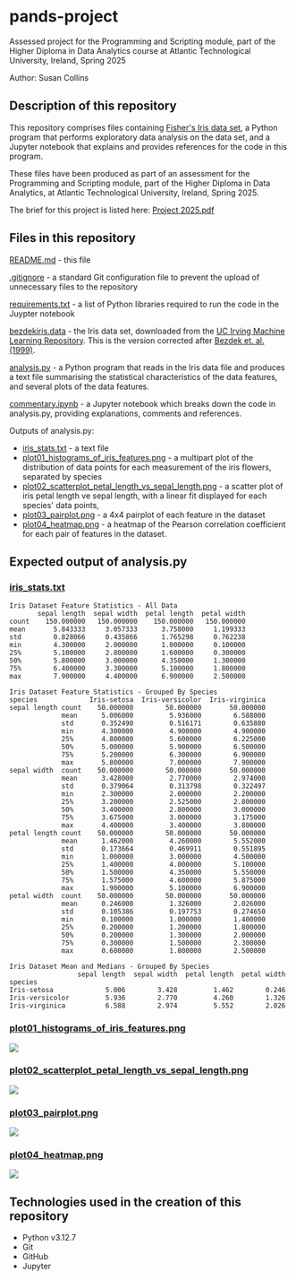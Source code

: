 # pands-project
Assessed project for the Programming and Scripting module, part of the 
Higher Diploma in Data Analytics course at Atlantic Technological University, 
Ireland, Spring 2025 

Author: Susan Collins

## Description of this repository

This repository comprises files containing [Fisher's Iris data set](https://en.wikipedia.org/wiki/Iris_flower_data_set), a Python program that performs exploratory data analysis on the data set, and a Jupyter notebook that explains and provides references for the code in this program. 

These files have been produced as part of an assessment for the Programming and Scripting module, part of the Higher Diploma in Data Analytics, at Atlantic Technological University, Ireland, Spring 2025.

The brief for this project is listed here: [Project 2025.pdf](https://github.com/andrewbeattycourseware/pands-courseware/blob/main/labs/Project%202025.pdf)

## Files in this repository
[README.md](https://github.com/SuColl/pands-project/blob/main/README.md)  - this file

[.gitignore](https://github.com/SuColl/pands-project/blob/main/.gitignore) - a standard Git configuration file to prevent the upload of unnecessary files to the repository

[requirements.txt](https://github.com/SuColl/pands-project/blob/main/requirements.txt) - a list of Python libraries required to run the code in the Juypter notebook

[bezdekiris.data](https://github.com/SuColl/pands-project/blob/main/bezdekIris.data) - the Iris data set, downloaded from the [UC Irving Machine Learning Repository](https://archive.ics.uci.edu/dataset/53/iris). This is the version corrected after [Bezdek et. al. (1999)](https://doi.org/10.1109/91.771092).

[analysis.py](https://github.com/SuColl/pands-project/blob/main/analysis.py) - a Python program that reads in the Iris data file and produces a text file summarising the statistical characteristics of the data features, and several plots of the data features. 

[commentary.ipynb](https://github.com/SuColl/pands-project/blob/main/commentary.ipynb) - a Jupyter notebook which breaks down the code in analysis.py, providing explanations, comments and references.

Outputs of analysis.py:
- [iris_stats.txt](https://github.com/SuColl/pands-project/blob/main/iris_stats.txt) - a text file
- [plot01_histograms_of_iris_features.png](https://github.com/SuColl/pands-project/blob/main/plot01_histograms_of_iris_features.png) - a multipart plot of the distribution of data points for each measurement of the iris flowers, separated by species
- [plot02_scatterplot_petal_length_vs_sepal_length.png](https://github.com/SuColl/pands-project/blob/main/plot02_scatterplot_petal_length_vs_sepal_length.png) - a scatter plot of iris petal length ve sepal length, with a linear fit displayed for each species' data points,
- [plot03_pairplot.png](https://github.com/SuColl/pands-project/blob/main/plot03_pairplot.png) - a 4x4 pairplot of each feature in the dataset
- [plot04_heatmap.png](https://github.com/SuColl/pands-project/blob/main/plot04_heatmap.png) - a heatmap of the Pearson correlation coefficient for each pair of features in the dataset.

## Expected output of analysis.py
### [iris_stats.txt](https://github.com/SuColl/pands-project/blob/main/iris_stats.txt)
```
Iris Dataset Feature Statistics - All Data
       sepal length  sepal width  petal length  petal width
count    150.000000   150.000000    150.000000   150.000000
mean       5.843333     3.057333      3.758000     1.199333
std        0.828066     0.435866      1.765298     0.762238
min        4.300000     2.000000      1.000000     0.100000
25%        5.100000     2.800000      1.600000     0.300000
50%        5.800000     3.000000      4.350000     1.300000
75%        6.400000     3.300000      5.100000     1.800000
max        7.900000     4.400000      6.900000     2.500000

Iris Dataset Feature Statistics - Grouped By Species
species             Iris-setosa  Iris-versicolor  Iris-virginica
sepal length count    50.000000        50.000000       50.000000
             mean      5.006000         5.936000        6.588000
             std       0.352490         0.516171        0.635880
             min       4.300000         4.900000        4.900000
             25%       4.800000         5.600000        6.225000
             50%       5.000000         5.900000        6.500000
             75%       5.200000         6.300000        6.900000
             max       5.800000         7.000000        7.900000
sepal width  count    50.000000        50.000000       50.000000
             mean      3.428000         2.770000        2.974000
             std       0.379064         0.313798        0.322497
             min       2.300000         2.000000        2.200000
             25%       3.200000         2.525000        2.800000
             50%       3.400000         2.800000        3.000000
             75%       3.675000         3.000000        3.175000
             max       4.400000         3.400000        3.800000
petal length count    50.000000        50.000000       50.000000
             mean      1.462000         4.260000        5.552000
             std       0.173664         0.469911        0.551895
             min       1.000000         3.000000        4.500000
             25%       1.400000         4.000000        5.100000
             50%       1.500000         4.350000        5.550000
             75%       1.575000         4.600000        5.875000
             max       1.900000         5.100000        6.900000
petal width  count    50.000000        50.000000       50.000000
             mean      0.246000         1.326000        2.026000
             std       0.105386         0.197753        0.274650
             min       0.100000         1.000000        1.400000
             25%       0.200000         1.200000        1.800000
             50%       0.200000         1.300000        2.000000
             75%       0.300000         1.500000        2.300000
             max       0.600000         1.800000        2.500000

Iris Dataset Mean and Medians - Grouped By Species
                 sepal length  sepal width  petal length  petal width
species                                                              
Iris-setosa             5.006        3.428         1.462        0.246
Iris-versicolor         5.936        2.770         4.260        1.326
Iris-virginica          6.588        2.974         5.552        2.026
```
### [plot01_histograms_of_iris_features.png](https://github.com/SuColl/pands-project/blob/main/plot01_histograms_of_iris_features.png)
![](plot01_histograms_of_iris_features.png)

### [plot02_scatterplot_petal_length_vs_sepal_length.png](https://github.com/SuColl/pands-project/blob/main/plot02_scatterplot_petal_length_vs_sepal_length.png)
![](plot02_scatterplot_petal_length_vs_sepal_length.png)

### [plot03_pairplot.png](https://github.com/SuColl/pands-project/blob/main/plot03_pairplot.png)
![](plot03_pairplot.png)

### [plot04_heatmap.png](https://github.com/SuColl/pands-project/blob/main/plot04_heatmap.png)
![](plot04_heatmap.png)


## Technologies used in the creation of this repository
- Python v3.12.7
- Git
- GitHub
- Jupyter
